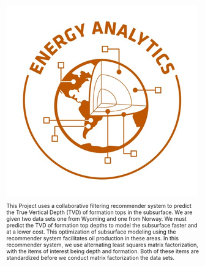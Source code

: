 ![Energy Analytics Logo](https://github.com/jessepisel/energy_analytics/blob/master/EA_logo.jpg)

This Project uses a collaborative filtering recommender system to predict the True Vertical Depth (TVD) of formation tops in the subsurface. We are given two data sets one from Wyoming and one from Norway. We must predict the TVD of formation top depths to model the subsurface faster and at a lower cost. This optimization of subsurface modeling using the recommender system facilitates oil production in these areas. In this recommender system, we use alternating least squares matrix factorization, with the items of interest being depth and formation. Both of these items are standardized before we conduct matrix factorization the data sets.
